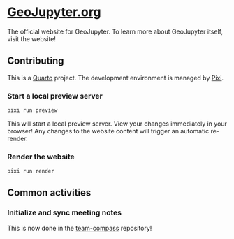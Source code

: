 # [GeoJupyter.org](https://geojupyter.org)

The official website for GeoJupyter.
To learn more about GeoJupyter itself, visit the website!


## Contributing

This is a [Quarto](https://quarto.org) project.
The development environment is managed by [Pixi](https://pixi.sh).


### Start a local preview server

```bash
pixi run preview
```

This will start a local preview server.
View your changes immediately in your browser!
Any changes to the website content will trigger an automatic re-render.


### Render the website

```bash
pixi run render
```


## Common activities

### Initialize and sync meeting notes

This is now done in the [team-compass](https://github.com/geojupyter/team-compass) repository!
